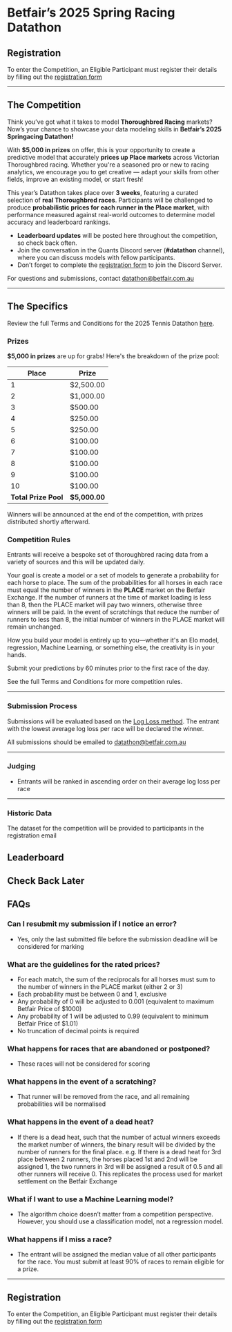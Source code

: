 # Betfair’s 2025 Spring Racing Datathon

## Registration

To enter the Competition, an Eligible Participant must register their details by filling out the [registration form](https://forms.office.com/r/QnQVkCqtd7)

---

## The Competition

Think you’ve got what it takes to model **Thoroughbred Racing** markets? Now’s your chance to showcase your data modeling skills in **Betfair’s 2025 Springacing Datathon!**  

With **$5,000 in prizes** on offer, this is your opportunity to create a predictive model that accurately **prices up Place markets** across Victorian Thoroughbred racing. Whether you're a seasoned pro or new to racing analytics, we encourage you to get creative — adapt your skills from other fields, improve an existing model, or start fresh!  

This year’s Datathon takes place over **3 weeks**, featuring a curated selection of **real Thoroughbred races**. Participants will be challenged to produce **probabilistic prices for each runner in the Place market**, with performance measured against real-world outcomes to determine model accuracy and leaderboard rankings.  

- **Leaderboard updates** will be posted here throughout the competition, so check back often.  
- Join the conversation in the Quants Discord server (**#datathon** channel), where you can discuss models with fellow participants.  
- Don’t forget to complete the [registration form](https://forms.office.com/r/ZG9ea1xQj1) to join the Discord Server.  

For questions and submissions, contact [datathon@betfair.com.au](mailto:datathon@betfair.com.au)

---

## The Specifics

Review the full Terms and Conditions for the 2025 Tennis Datathon [here](../assets/Spring_Racing_Datathon_2025_TCs.pdf).

### Prizes

**$5,000 in prizes** are up for grabs! Here's the breakdown of the prize pool:

| Place | Prize     |
|-------|-----------|
| 1     | $2,500.00 |
| 2     | $1,000.00 |
| 3     | $500.00   |
| 4     | $250.00   |
| 5     | $250.00   |
| 6     | $100.00   |
| 7     | $100.00   |
| 8     | $100.00   | 
| 9     | $100.00   | 
| 10    | $100.00   |
| **Total Prize Pool** | **$5,000.00** |

Winners will be announced at the end of the competition, with prizes distributed shortly afterward.

### Competition Rules

Entrants will receive a bespoke set of thoroughbred racing data from a variety of sources and this will be updated daily.

Your goal is create a model or a set of models to generate a probability for each horse to place. The sum of the probabilities for all horses in each race must equal the number of winners in the **PLACE** market on the Betfair Exchange. If the number of runners at the time of market loading is less than 8, then the PLACE market will pay two winners, otherwise three winners will be paid. In the event of scratchings that reduce the number of runners to less than 8, the initial number of winners in the PLACE market will remain unchanged.

How you build your model is entirely up to you—whether it's an Elo model, regression, Machine Learning, or something else, the creativity is in your hands.

Submit your predictions by 60 minutes prior to the first race of the day.

See the full Terms and Conditions for more competition rules.

---

### Submission Process

Submissions will be evaluated based on the [Log Loss method](https://en.wikipedia.org/wiki/Cross-entropy#Cross-entropy_loss_function_and_logistic_regression). The entrant with the lowest average log loss per race will be declared the winner.

All submissions should be emailed to datathon@betfair.com.au

---

### Judging

 - Entrants will be ranked in ascending order on their average log loss per race

---

### Historic Data

The dataset for the competition will be provided to participants in the registration email

## Leaderboard

**Check Back Later**
---

## FAQs

### Can I resubmit my submission if I notice an error?

- Yes, only the last submitted file before the submission deadline will be considered for marking

### What are the guidelines for the rated prices?

- For each match, the sum of the reciprocals for all horses must sum to the number of winners in the PLACE market (either 2 or 3)
- Each probability must be between 0 and 1, exclusive
- Any probability of 0 will be adjusted to 0.001 (equivalent to maximum Betfair Price of $1000)
- Any probability of 1 will be adjusted to 0.99 (equivalent to minimum Betfair Price of $1.01)
- No truncation of decimal points is required

### What happens for races that are abandoned or postponed?

- These races will not be considered for scoring

### What happens in the event of a scratching?

- That runner will be removed from the race, and all remaining probabilities will be normalised

### What happens in the event of a dead heat?

- If there is a dead heat, such that the number of actual winners exceeds the market number of winners, the binary result will be divided by the number of runners for the final place. e.g. If there is a dead heat for 3rd place between 2 runners, the horses placed 1st and 2nd will be assigned 1, the two runners in 3rd will be assigned a result of 0.5 and all other runners will receive 0. This replicates the process used for market settlement on the Betfair Exchange

### What if I want to use a Machine Learning model?

- The algorithm choice doesn’t matter from a competition perspective. However, you should use a classification model, not a regression model.

### What happens if I miss a race?

- The entrant will be assigned the median value of all other participants for the race. You must submit at least 90% of races to remain eligible for a prize.
---

## Registration

To enter the Competition, an Eligible Participant must register their details by filling out the [registration form](https://forms.office.com/r/QnQVkCqtd7)